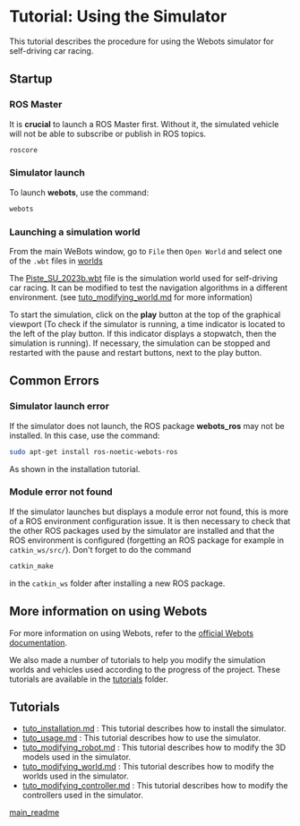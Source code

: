 # Tutorial: Using the Simulator

This tutorial describes the procedure for using the Webots simulator for self-driving car racing.

## Startup

### ROS Master
It is **crucial** to launch a ROS Master first. Without it, the simulated vehicle will not be able to subscribe or publish in ROS topics.
```bash
roscore
```

### Simulator launch
To launch **webots**, use the command:
```bash
webots
```

### Launching a simulation world
From the main WeBots window, go to ```File``` then ```Open World``` and select one of the ```.wbt``` files in [worlds](worlds/)

The [Piste_SU_2023b.wbt](../worlds/Piste_SU_2023b.wbt) file is the simulation world used for self-driving car racing. It can be modified to test the navigation algorithms in a different environment. (see [tuto_modifying_world.md](tuto_modifying_world.md) for more information)

To start the simulation, click on the **play** button at the top of the graphical viewport (To check if the simulator is running, a time indicator is located to the left of the play button. If this indicator displays a stopwatch, then the simulation is running). If necessary, the simulation can be stopped and restarted with the pause and restart buttons, next to the play button.

## Common Errors
### Simulator launch error
If the simulator does not launch, the ROS package **webots_ros** may not be installed. In this case, use the command:

```bash
sudo apt-get install ros-noetic-webots-ros
```
As shown in the installation tutorial.

### Module error not found
If the simulator launches but displays a module error not found, this is more of a ROS environment configuration issue. It is then necessary to check that the other ROS packages used by the simulator are installed and that the ROS environment is configured (forgetting an ROS package for example in ```catkin_ws/src/```). Don't forget to do the command
```bash
catkin_make
```
in the ```catkin_ws``` folder after installing a new ROS package.


## More information on using Webots
For more information on using Webots, refer to the [official Webots documentation](https://cyberbotics.com/doc/guide/tutorials?tab-language=python).

We also made a number of tutorials to help you modify the simulation worlds and vehicles used according to the progress of the project. These tutorials are available in the [tutorials](../tutorials/) folder.


## Tutorials

- [tuto_installation.md](tutorials/tuto_installation.md) : This tutorial describes how to install the simulator.
- [tuto_usage.md](tutorials/tuto_usage.md) : This tutorial describes how to use the simulator.
- [tuto_modifying_robot.md](tutorials/tuto_modifying_robot.md) : This tutorial describes how to modify the 3D models used in the simulator.
- [tuto_modifying_world.md](tutorials/tuto_modifying_world.md) : This tutorial describes how to modify the worlds used in the simulator.
- [tuto_modifying_controller.md](tutorials/tuto_modifying_controller.md) : This tutorial describes how to modify the controllers used in the simulator.

[main_readme](../README.md)